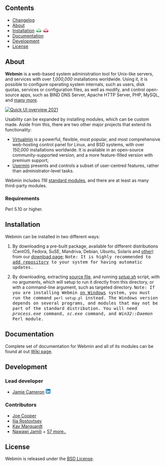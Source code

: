 ## Contents
* [Changelog](https://github.com/webmin/webmin/blob/master/CHANGELOG.md)
* [About](#about)
* [Installation](#installation)[<img src="https://github.com/webmin-devel/webmin/blob/master/media/download-23x14-stable.png?raw=true" title="Stable Versions">](http://webmin.com/download.html)[<img src="https://github.com/webmin-devel/webmin/blob/master/media/download-23x14-devel.png?raw=true" title="Development Versions">](http://webmin.com/devel.html)
* [Documentation](#documentation)
* [Development](#development)
* [License](#license)

## About

**Webmin** is a web-based system administration tool for Unix-like servers, and services with over _1,000,000_ installations worldwide. Using it, it is possible to configure operating system internals, such as users, disk quotas, services or configuration files, as well as modify, and control open-source apps, such as BIND DNS Server, Apache HTTP Server, PHP, MySQL, and [many more](https://doxfer.webmin.com/Webmin/Introduction). 

[![Quick UI overview 2021](https://user-images.githubusercontent.com/4426533/114315375-61a1c480-9b07-11eb-9aaf-4aa949a39ab7.png)](https://www.youtube.com/watch?v=daYG6O4AsEw)

Usability can be expanded by installing modules, which can be custom made. Aside from this, there are two other major projects that extend its functionality:

* [Virtualmin](https://www.virtualmin.com) is a powerful, flexible, most popular, and most comprehensive web-hosting control panel for Linux, and BSD systems, with over _150,000_ installations worldwide. It is available in an open-source community-supported version, and a more feature-filled version with premium support;
* [Usermin](https://github.com/webmin/usermin) presents and controls a subset of user-centred features, rather than administrator-level tasks.

Webmin includes _116_ [standard modules](https://doxfer.webmin.com/Webmin/Webmin_Modules), and there are at least as many third-party modules.


### Requirements
Perl 5.10 or higher.

## Installation
Webmin can be installed in two different ways:

 1. By downloading a pre-built package, available for different distributions (CentOS, Fedora, SuSE, Mandriva, Debian, Ubuntu, Solaris and [other](http://www.webmin.com/support.html)) from our [download page](http://webmin.com/download.html);
  <kbd>Note: It is highly recommended to [add repository](https://doxfer.webmin.com/Webmin/Installation) to your system for having automatic updates.</kbd>

 2. By downloading, extracting [source file](https://prdownloads.sourceforge.net/webadmin/webmin-1.996.tar.gz), and running [_setup.sh_](http://www.webmin.com/tgz.html) script, with no arguments, which will setup to run it directly from this directory, or with a command-line argument, such as targeted directory.
  <kbd>Note: If you are installing Webmin [on Windows](http://www.webmin.com/windows.html) system, you must run the command `perl setup.pl` instead. The Windows version depends on several programs, and modules that may not be part of the standard distribution. You will need _process.exe_ command, _sc.exe_ command, and _Win32::Daemon_ Perl module.</kbd>

## Documentation
Complete set of documentation for Webmin and all of its modules can be found at out [Wiki page](https://doxfer.webmin.com/Webmin/Main_Page).

## Development

### Lead developer

* [Jamie Cameron](http://www.webmin.com/about.html) [![](https://github.com/webmin-devel/webmin/blob/master/media/linkedin-15x15.png?raw=true)](https://www.linkedin.com/in/jamiecameron2)

### Contributors

* [Joe Cooper](https://github.com/swelljoe)
* [Ilia Rostovtsev](https://github.com/iliajie)
* [Kay Marquardt](https://github.com/gnadelwartz)
* [Nawawi Jamili](https://github.com/nawawi) + [57 more..](https://github.com/webmin/webmin/graphs/contributors)

## License

Webmin is released under the [BSD License](https://github.com/webmin/webmin/blob/master/LICENCE).
